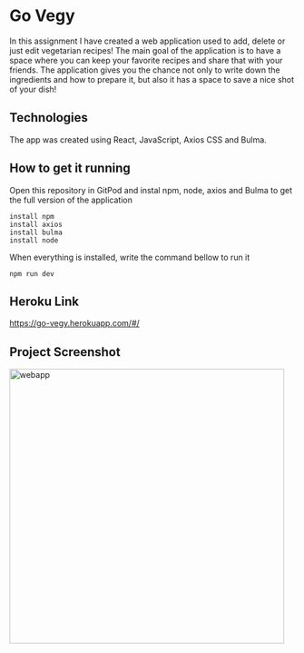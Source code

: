 # Go Vegy

In this assignment I have created a web application used to add, delete or just edit vegetarian recipes! 
The main goal of the application is to have a space where you can keep your favorite recipes and share that with your friends.
The application gives you the chance not only to write down the ingredients and how to prepare it, but also it has a space to save a nice 
shot of your dish! 

## Technologies

The app was created using React, JavaScript, Axios CSS and Bulma. 

## How to get it running

Open this repository in GitPod and instal npm, node, axios and Bulma to get the full version of the application
```
install npm
install axios
install bulma
install node
```
When everything is installed, write the command bellow to run it
```
npm run dev
```
## Heroku Link
https://go-vegy.herokuapp.com/#/

## Project Screenshot

<img width="484" alt="webapp" src="https://user-images.githubusercontent.com/56304406/82557868-6b73af80-9b64-11ea-8956-b1fc8ae68104.png">
